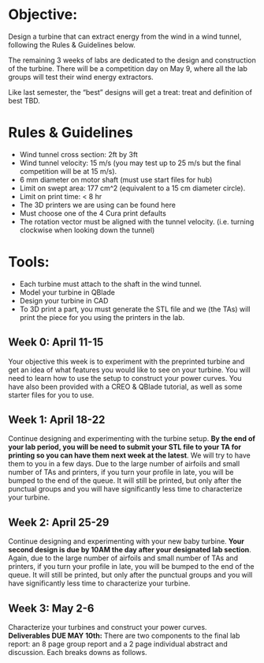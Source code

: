 # Objective:
Design a turbine that can extract energy from the wind in a wind tunnel, following the Rules & Guidelines below.   

The remaining 3 weeks of labs are dedicated to the design and construction of the turbine. There will be a competition day on May 9, where all the lab groups will test their wind energy extractors.   

Like last semester, the “best” designs will get a treat: treat and definition of best TBD. 
# Rules & Guidelines  

-	Wind tunnel cross section: 2ft by 3ft  
-	Wind tunnel velocity: 15 m/s (you may test up to 25 m/s but the final competition will be at 15 m/s).  
-	6 mm diameter on motor shaft (must use start files for hub)  
-	Limit on swept area: 177 cm^2 (equivalent to a 15 cm diameter circle).    
-	Limit on print time: < 8 hr  
-	The 3D printers we are using can be found here   
-	Must choose one of the 4 Cura print defaults  
-	The rotation vector must be aligned with the tunnel velocity. (i.e. turning clockwise when looking down the tunnel)  

# Tools:
-	Each turbine must attach to the shaft in the wind tunnel.   
-	Model your turbine in QBlade  
-	Design your turbine in CAD   
-	To 3D print a part, you must generate the STL file and we (the TAs) will print the piece for you using the printers in the lab.   

## Week 0: April 11-15  
Your objective this week is to experiment with the preprinted turbine and get an idea of what features you would like to see on your turbine.  You will need to learn how to use the setup to construct your power curves. You have also been provided with a CREO & QBlade tutorial, as well as some starter files for you to use. 
## Week 1: April 18-22  
Continue designing and experimenting with the turbine setup. **By the end of your  lab period, you will be need to submit your STL file to your TA for printing so you can have them next week at the latest**.  We will try to have them to you in a few days.  Due to the large number of airfoils and small number of TAs and printers, if you turn your profile in late, you will be bumped to the end of the queue. It will still be printed, but only after the punctual groups and you will have significantly less time to characterize your turbine.
## Week 2: April 25-29  
Continue designing and experimenting with your new baby turbine. **Your second design is due by 10AM the day after your designated lab section**. Again, due to the large number of airfoils and small number of TAs and printers, if you turn your profile in late, you will be bumped to the end of the queue. It will still be printed, but only after the punctual groups and you will have significantly less time to characterize your turbine.
## Week 3: May 2-6  
Characterize your turbines and construct your power curves.  
**Deliverables DUE MAY 10th:** There are two components to the final lab report: an 8 page group report and a 2 page individual abstract and discussion. Each breaks downs as follows.
